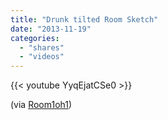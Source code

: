 ```yaml
---
title: "Drunk tilted Room Sketch"
date: "2013-11-19"
categories:
  - "shares"
  - "videos"
---
```


{{< youtube YyqEjatCSe0 >}}

(via [Room1oh1](http://www.youtube.com/watch?v=YyqEjatCSe0))
